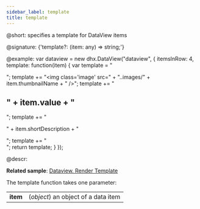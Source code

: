 ```yaml
---
sidebar_label: template
title: template
---          
```


@short: specifies a template for DataView items

@signature: {'template?: (item: any) => string;'}

@example: 
var dataview = new dhx.DataView("dataview", {
	itemsInRow: 4, 
    template: function(item) {
		var template = "<div class='item_wrap'>";
		template += "<img class='image' src=" + "..images/" + item.thumbnailName + " />";
		template += "<h2 class='title'>" + item.value + "</h2>";
		template += "<p class='description'>" + item.shortDescription + "</p>";
		template += "</div>";
		return template;
	}
});

@descr:

**Related sample**: [Dataview. Render Template](https://snippet.dhtmlx.com/d6l6grr7)

The template function takes one parameter:

<table>
	<tbody>
        <tr>
			<td><b>item</b></td>
			<td>(<i>object</i>) an object of a data item</td>
		</tr>
    </tbody>
</table>

[comment]: # (@related: dataview/configuration.md#template-for-dataview-items)

[comment]: # (@relateapi: dataview/api/dataview_eventhandlers_config.md)
